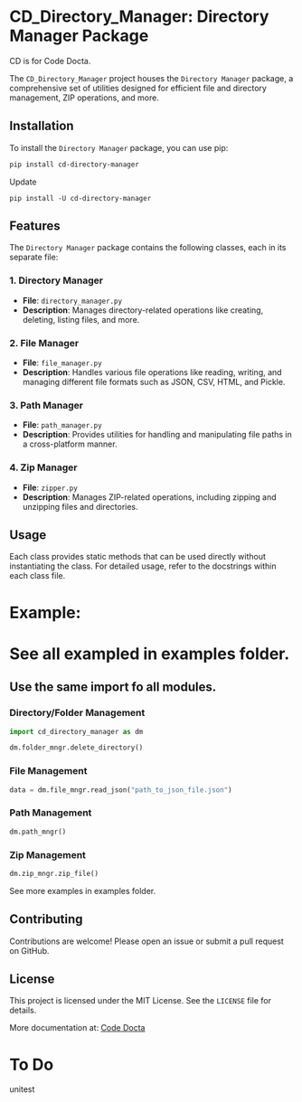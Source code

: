 # CD_Directory_Manager: Directory Manager Package
CD is for Code Docta.


The `CD_Directory_Manager` project houses the `Directory Manager` package, a comprehensive set of utilities designed for efficient file and directory management, ZIP operations, and more.

## Installation

To install the `Directory Manager` package, you can use pip:

```bash
pip install cd-directory-manager
```
Update
```commandline
pip install -U cd-directory-manager
```
## Features

The `Directory Manager` package contains the following classes, each in its separate file:

### 1. Directory Manager

- **File**: `directory_manager.py`
- **Description**: Manages directory-related operations like creating, deleting, listing files, and more.


### 2. File Manager

- **File**: `file_manager.py`
- **Description**: Handles various file operations like reading, writing, and managing different file formats such as JSON, CSV, HTML, and Pickle.


### 3. Path Manager

- **File**: `path_manager.py`
- **Description**: Provides utilities for handling and manipulating file paths in a cross-platform manner.


### 4. Zip Manager

- **File**: `zipper.py`
- **Description**: Manages ZIP-related operations, including zipping and unzipping files and directories.

## Usage

Each class provides static methods that can be used directly without instantiating the class. For detailed usage, refer to the docstrings within each class file.

# Example:
# See all exampled in examples folder.
## Use the same import fo all modules.

### Directory/Folder Management

```python
import cd_directory_manager as dm

dm.folder_mngr.delete_directory()
```
### File Management
```python
data = dm.file_mngr.read_json("path_to_json_file.json")
```
### Path Management
```python
dm.path_mngr()
```
### Zip Management
```python
dm.zip_mngr.zip_file()
```

See more examples in examples folder.

## Contributing

Contributions are welcome! Please open an issue or submit a pull request on GitHub.

## License

This project is licensed under the MIT License. See the `LICENSE` file for details.

More documentation at:
[Code Docta](https://codedocta.com "Code Docta")


# To Do

unitest

